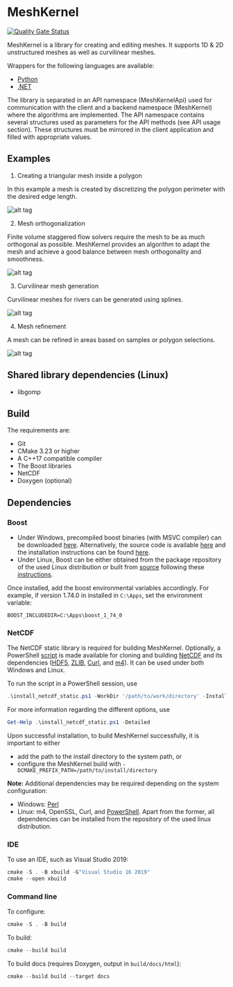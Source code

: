 # MeshKernel
[![Quality Gate Status](https://sonarcloud.io/api/project_badges/measure?project=Deltares_Grid_Editor_back-end&metric=alert_status)](https://sonarcloud.io/dashboard?id=Deltares_Grid_Editor_back-end)

MeshKernel is a library for creating and editing meshes.
It supports 1D & 2D unstructured meshes as well as curvilinear meshes.

Wrappers for the following languages are available:
- [Python](https://github.com/Deltares/MeshKernelPy)
- [.NET](https://github.com/Deltares/MeshKernelNET)

The library is separated in an API namespace (MeshKernelApi) used for communication with the client and a backend namespace (MeshKernel) where the algorithms are implemented. 
The API namespace contains several structures used as parameters for the API methods (see API usage section). 
These structures must be mirrored in the client application and filled with appropriate values.

## Examples

1. Creating a triangular mesh inside a polygon

In this example a mesh is created by discretizing the polygon perimeter with the desired edge length.

![alt tag](docs/images/TriangularMeshInPolygon.jpg)

2. Mesh orthogonalization

Finite volume staggered flow solvers require the mesh to be as much orthogonal as possible. 
MeshKernel provides an algorithm to adapt the mesh and achieve a good balance between mesh orthogonality and smoothness.

![alt tag](docs/images/MeshOrthogonalization.jpg)

3. Curvilinear mesh generation

Curvilinear meshes for rivers can be generated using splines.

![alt tag](docs/images/OrthogonalCurvilinearGrid.jpg)

4. Mesh refinement

A mesh can be refined in areas based on samples or polygon selections. 

![alt tag](docs/images/GridRefinement.jpg)


## Shared library dependencies (Linux)
- libgomp

## Build

The requirements are:
- Git
- CMake 3.23 or higher
- A C++17 compatible compiler
- The Boost libraries
- NetCDF
- Doxygen (optional)

## Dependencies

### Boost
- Under Windows, precompiled boost binaries (with MSVC compiler) can be downloaded [here](https://sourceforge.net/projects/boost/files/boost-binaries/). Alternatively, the source code is available [here](https://sourceforge.net/projects/boost/files/boost/) and the installation instructions can be found [here](https://www.boost.org/doc/libs/1_74_0/more/getting_started/windows.html).
- Under Linux, Boost can be either obtained from the package repository of the used Linux distribution or built from [source](https://sourceforge.net/projects/boost/files/boost/) following these [instructions](https://www.boost.org/doc/libs/1_74_0/more/getting_started/unix-variants.html).

 Once installed, add the boost environmental variables accordingly. For example, if version 1.74.0 in installed in `C:\Apps`, set the environment variable:
  ```
  BOOST_INCLUDEDIR=C:\Apps\boost_1_74_0
  ```

### NetCDF
The NetCDF static library is required for building MeshKernel. Optionally, a PowerShell [script](scripts/install_netcdf_static.ps1) is made available for cloning and building [NetCDF](https://github.com/Unidata/netcdf-c) and its dependencies ([HDF5](https://github.com/HDFGroup/hdf5), [ZLIB](https://github.com/madler/zlib), [Curl](https://github.com/curl/curl), and [m4](https://sourceforge.net/projects/gnuwin32/files/m4/)). It can be used under both Windows and Linux.

To run the script in a PowerShell session, use
```powershell
.\install_netcdf_static.ps1 -WorkDir '/path/to/work/directory' -InstallDir '/path/to/install/directory' -BuildType 'Release' -ParallelJobs 10 -GitTags @{ zlib = 'v1.2.13'; curl = 'curl-7_88_1';  hdf5 = 'hdf5-1_14_0';  netcdf_c = 'v4.9.1'}
```

For more information regarding the different options, use
```powershell
Get-Help .\install_netcdf_static.ps1 -Detailed
```

Upon successful installation, to build MeshKernel successfully, it is important to either
- add the path to the install directory to the system path, or
- configure the MeshKernel build with `-DCMAKE_PREFIX_PATH=/path/to/install/directory`

**Note:** Additional dependencies may be required depending on the system configuration:
- Windows: [Perl](https://strawberryperl.com/)
- Linux: m4, OpenSSL, Curl, and [PowerShell](https://learn.microsoft.com/en-us/powershell/scripting/install/installing-powershell-on-linux?view=powershell-7.3). Apart from the former, all dependencies can be installed from the repository of the used linux distribution.
  
### IDE
To use an IDE, such as Visual Studio 2019:

```powershell
cmake -S . -B xbuild -G"Visual Studio 16 2019"
cmake --open xbuild
```
### Command line
To configure:
```powershell
cmake -S . -B build
```

To build:
```powershell
cmake --build build
```

To build docs (requires Doxygen, output in `build/docs/html`):
```powershell
cmake --build build --target docs
```
